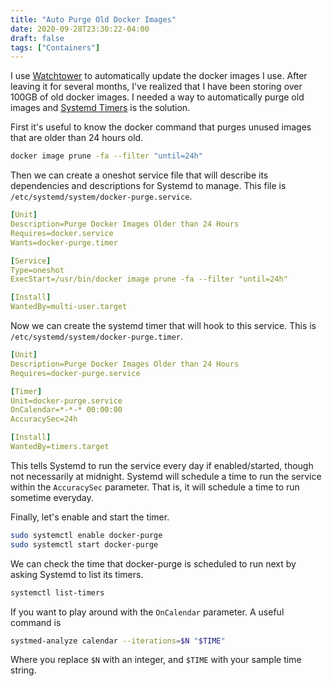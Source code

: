 ```yaml
---
title: "Auto Purge Old Docker Images"
date: 2020-09-28T23:30:22-04:00
draft: false
tags: ["Containers"]
---
```


I use [Watchtower](https://github.com/containrrr/watchtower) to automatically update the docker images I use. After leaving it for several months, I've realized that I have been storing over 100GB of old docker images. I needed a way to automatically purge  old images and [Systemd Timers](https://opensource.com/article/20/7/systemd-timers) is the solution.

First it's useful to know the docker command that purges unused images that are older than 24 hours old.

```bash
docker image prune -fa --filter "until=24h"
```

Then we can create a oneshot service file that will describe its dependencies and descriptions for Systemd to manage. This file is `/etc/systemd/system/docker-purge.service`.

```yml
[Unit]
Description=Purge Docker Images Older than 24 Hours
Requires=docker.service
Wants=docker-purge.timer

[Service]
Type=oneshot
ExecStart=/usr/bin/docker image prune -fa --filter "until=24h"

[Install]
WantedBy=multi-user.target
```

Now we can create the systemd timer that will hook to this service. This is `/etc/systemd/system/docker-purge.timer`.

```yaml
[Unit]
Description=Purge Docker Images Older than 24 Hours
Requires=docker-purge.service

[Timer]
Unit=docker-purge.service
OnCalendar=*-*-* 00:00:00
AccuracySec=24h

[Install]
WantedBy=timers.target
```

This tells Systemd to run the service every day if enabled/started, though not necessarily at midnight. Systemd will schedule a time to run the service within the `AccuracySec` parameter. That is, it will schedule a time to run sometime everyday. 

Finally, let's enable and start the timer.

```bash
sudo systemctl enable docker-purge
sudo systemctl start docker-purge
```

We can check the time that docker-purge is scheduled to run next by asking Systemd to list its timers.

```bash
systemctl list-timers
```

If you want to play around with the `OnCalendar` parameter.  A useful command is

```bash
systmed-analyze calendar --iterations=$N "$TIME"
```

Where you replace `$N` with an integer, and `$TIME` with your sample time string.